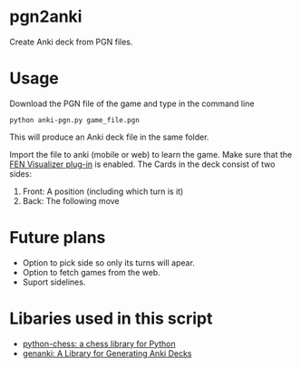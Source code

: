 # pgn2anki
Create Anki deck from PGN files.

# Usage
Download the PGN file of the game and type in the command line

```
python anki-pgn.py game_file.pgn
```

This will produce an Anki deck file in the same folder.

Import the file to anki (mobile or web) to learn the game. Make sure that the [FEN Visualizer plug-in](https://ankiweb.net/shared/info/807548099) is enabled.
The Cards in the deck consist of two sides:
1. Front: A position (including which turn is it)
2. Back: The following move 

# Future plans
- Option to pick side so only its turns will apear.
- Option to fetch games from the web.
- Suport sidelines.

# Libaries used in this script
- [python-chess: a chess library for Python
](https://github.com/niklasf/python-chess)
- [genanki: A Library for Generating Anki Decks](https://github.com/kerrickstaley/genanki)
